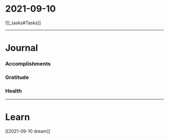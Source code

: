 # 2021-09-10

![[_tasks#Tasks]]

---
# Journal

### Accomplishments 

### Gratitude

### Health

---

# Learn
[[2021-09-10 dream]]